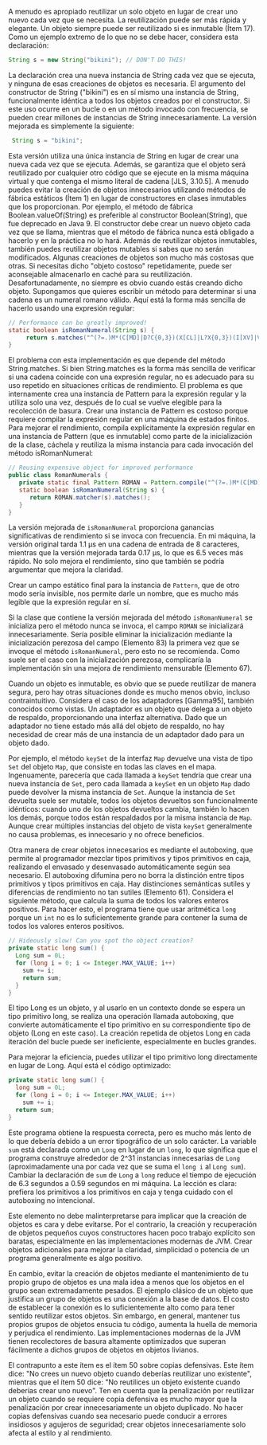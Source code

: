 
A menudo es apropiado reutilizar un solo objeto en lugar de crear uno nuevo cada vez que se necesita. La reutilización puede ser más rápida y elegante. Un objeto siempre puede ser reutilizado si es inmutable (Ítem 17).
Como un ejemplo extremo de lo que no se debe hacer, considera esta declaración:

```java
String s = new String("bikini"); // DON'T DO THIS!
```
La declaración crea una nueva instancia de String cada vez que se ejecuta, y ninguna de esas creaciones de objetos es necesaria. El argumento del constructor de String ("bikini") es en sí mismo una instancia de String, funcionalmente idéntica a todos los objetos creados por el constructor. Si este uso ocurre en un bucle o en un método invocado con frecuencia, se pueden crear millones de instancias de String innecesariamente.
La versión mejorada es simplemente la siguiente:

```java
 String s = "bikini";
```

Esta versión utiliza una única instancia de String en lugar de crear una nueva cada vez que se ejecuta. Además, se garantiza que el objeto será reutilizado por cualquier otro código que se ejecute en la misma máquina virtual y que contenga el mismo literal de cadena [JLS, 3.10.5].
A menudo puedes evitar la creación de objetos innecesarios utilizando métodos de fábrica estáticos (Ítem 1) en lugar de constructores en clases inmutables que los proporcionan.
Por ejemplo, el método de fábrica Boolean.valueOf(String) es preferible al constructor Boolean(String), que fue deprecado en Java 9. El constructor debe crear un nuevo objeto cada vez que se llama, mientras que el método de fábrica nunca está obligado a hacerlo y en la práctica no lo hará. Además de reutilizar objetos inmutables, también puedes reutilizar objetos mutables si sabes que no serán modificados.
Algunas creaciones de objetos son mucho más costosas que otras. Si necesitas dicho "objeto costoso" repetidamente, puede ser aconsejable almacenarlo en caché para su reutilización. Desafortunadamente, no siempre es obvio cuando estás creando dicho objeto.
Supongamos que quieres escribir un método para determinar si una cadena es un numeral romano válido. Aquí está la forma más sencilla de hacerlo usando una expresión regular:


```java
// Performance can be greatly improved!
static boolean isRomanNumeral(String s) {
     return s.matches("^(?=.)M*(C[MD]|D?C{0,3})(X[CL]|L?X{0,3})(I[XV]|V?I{0,3})$");
}
```
El problema con esta implementación es que depende del método String.matches. Si bien String.matches es la forma más sencilla de verificar si una cadena coincide con una expresión regular, no es adecuado para su uso repetido en situaciones críticas de rendimiento. El problema es que internamente crea una instancia de Pattern para la expresión regular y la utiliza solo una vez, después de lo cual se vuelve elegible para la recolección de basura. Crear una instancia de Pattern es costoso porque requiere compilar la expresión regular en una máquina de estados finitos.
Para mejorar el rendimiento, compila explícitamente la expresión regular en una instancia de Pattern (que es inmutable) como parte de la inicialización de la clase, cáchela y reutiliza la misma instancia para cada invocación del método isRomanNumeral:

```java
// Reusing expensive object for improved performance
public class RomanNumerals {
   private static final Pattern ROMAN = Pattern.compile("^(?=.)M*(C[MD]|D?C{0,3})(X[CL]|L?X{0,3})(I[XV]|V?I{0,3})$");
   static boolean isRomanNumeral(String s) {
      return ROMAN.matcher(s).matches();
   }
}
```
La versión mejorada de `isRomanNumeral` proporciona ganancias significativas de rendimiento si se invoca con frecuencia. En mi máquina, la versión original tarda 1.1 µs en una cadena de entrada de 8 caracteres, mientras que la versión mejorada tarda 0.17 µs, lo que es 6.5 veces más rápido. No solo mejora el rendimiento, sino que también se podría argumentar que mejora la claridad.

Crear un campo estático final para la instancia de `Pattern`, que de otro modo sería invisible, nos permite darle un nombre, que es mucho más legible que la expresión regular en sí.

Si la clase que contiene la versión mejorada del método `isRomanNumeral` se inicializa pero el método nunca se invoca, el campo `ROMAN` se inicializará innecesariamente. Sería posible eliminar la inicialización mediante la inicialización perezosa del campo (Elemento 83) la primera vez que se invoque el método `isRomanNumeral`, pero esto no se recomienda. Como suele ser el caso con la inicialización perezosa, complicaría la implementación sin una mejora de rendimiento mensurable (Elemento 67).

Cuando un objeto es inmutable, es obvio que se puede reutilizar de manera segura, pero hay otras situaciones donde es mucho menos obvio, incluso contraintuitivo. Considera el caso de los adaptadores [Gamma95], también conocidos como vistas. Un adaptador es un objeto que delega a un objeto de respaldo, proporcionando una interfaz alternativa. Dado que un adaptador no tiene estado más allá del objeto de respaldo, no hay necesidad de crear más de una instancia de un adaptador dado para un objeto dado.

Por ejemplo, el método `keySet` de la interfaz `Map` devuelve una vista de tipo `Set` del objeto `Map`, que consiste en todas las claves en el mapa. Ingenuamente, parecería que cada llamada a `keySet` tendría que crear una nueva instancia de `Set`, pero cada llamada a `keySet` en un objeto `Map` dado puede devolver la misma instancia de `Set`. Aunque la instancia de `Set` devuelta suele ser mutable, todos los objetos devueltos son funcionalmente idénticos: cuando uno de los objetos devueltos cambia, también lo hacen los demás, porque todos están respaldados por la misma instancia de `Map`. Aunque crear múltiples instancias del objeto de vista `keySet` generalmente no causa problemas, es innecesario y no ofrece beneficios.

Otra manera de crear objetos innecesarios es mediante el autoboxing, que permite al programador mezclar tipos primitivos y tipos primitivos en caja, realizando el envasado y desenvasado automáticamente según sea necesario. El autoboxing difumina pero no borra la distinción entre tipos primitivos y tipos primitivos en caja. Hay distinciones semánticas sutiles y diferencias de rendimiento no tan sutiles (Elemento 61). Considera el siguiente método, que calcula la suma de todos los valores enteros positivos. Para hacer esto, el programa tiene que usar aritmética `long` porque un `int` no es lo suficientemente grande para contener la suma de todos los valores enteros positivos.

```java
// Hideously slow! Can you spot the object creation?
private static long sum() {
  Long sum = 0L;
  for (long i = 0; i <= Integer.MAX_VALUE; i++)
    sum += i;
    return sum;
  }
}
```

El tipo Long es un objeto, y al usarlo en un contexto donde se espera un tipo primitivo long, se realiza una operación llamada autoboxing, que convierte automáticamente el tipo primitivo en su correspondiente tipo de objeto (Long en este caso). La creación repetida de objetos Long en cada iteración del bucle puede ser ineficiente, especialmente en bucles grandes.

Para mejorar la eficiencia, puedes utilizar el tipo primitivo long directamente en lugar de Long. Aquí está el código optimizado:

```java
private static long sum() {
  long sum = 0L;
  for (long i = 0; i <= Integer.MAX_VALUE; i++)
    sum += i;
  return sum;
}
```
Este programa obtiene la respuesta correcta, pero es mucho más lento de lo que debería debido a un error tipográfico de un solo carácter. La variable `sum` está declarada como un `Long` en lugar de un `long`, lo que significa que el programa construye alrededor de 2^31 instancias innecesarias de `Long` (aproximadamente una por cada vez que se suma el `long i` al `Long sum`). Cambiar la declaración de `sum` de `Long` a `long` reduce el tiempo de ejecución de 6.3 segundos a 0.59 segundos en mi máquina. La lección es clara: prefiera los primitivos a los primitivos en caja y tenga cuidado con el autoboxing no intencional.

Este elemento no debe malinterpretarse para implicar que la creación de objetos es cara y debe evitarse. Por el contrario, la creación y recuperación de objetos pequeños cuyos constructores hacen poco trabajo explícito son baratas, especialmente en las implementaciones modernas de JVM. Crear objetos adicionales para mejorar la claridad, simplicidad o potencia de un programa generalmente es algo positivo.

En cambio, evitar la creación de objetos mediante el mantenimiento de tu propio grupo de objetos es una mala idea a menos que los objetos en el grupo sean extremadamente pesados. El ejemplo clásico de un objeto que justifica un grupo de objetos es una conexión a la base de datos. El costo de establecer la conexión es lo suficientemente alto como para tener sentido reutilizar estos objetos. Sin embargo, en general, mantener tus propios grupos de objetos ensucia tu código, aumenta la huella de memoria y perjudica el rendimiento. Las implementaciones modernas de la JVM tienen recolectores de basura altamente optimizados que superan fácilmente a dichos grupos de objetos en objetos livianos.

El contrapunto a este ítem es el ítem 50 sobre copias defensivas. Este ítem dice: "No crees un nuevo objeto cuando deberías reutilizar uno existente", mientras que el ítem 50 dice: "No reutilices un objeto existente cuando deberías crear uno nuevo". Ten en cuenta que la penalización por reutilizar un objeto cuando se requiere copia defensiva es mucho mayor que la penalización por crear innecesariamente un objeto duplicado. No hacer copias defensivas cuando sea necesario puede conducir a errores insidiosos y agujeros de seguridad; crear objetos innecesariamente solo afecta al estilo y al rendimiento.
